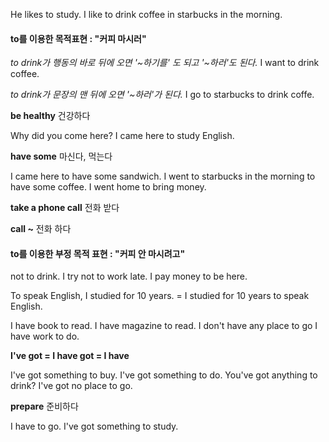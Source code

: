 He likes to study.
I like to drink coffee in starbucks in the morning.



#### to를 이용한 목적표현 : "커피 마시러"

*to drink가 행동의 바로 뒤에 오면 '~하기를' 도 되고 '~하러'도 된다.*
I want to drink coffee.

*to drink가 문장의 맨 뒤에 오면 '~하러'가 된다.*
I go to starbucks to drink coffe.

**be healthy** 건강하다

Why did you come here?
I came here to study English.

**have some** 마신다, 먹는다

I came here to have some sandwich.
I went to starbucks in the morning to have some coffee.
I went home to bring money.

**take a phone call** 전화 받다

**call ~** 전화 하다

#### to를 이용한 부정 목적 표현 : "커피 안 마시려고"

not to drink.
I try not to work late.
I pay money to be here.

To speak English, I studied for 10 years. = I studied for 10 years to speak English.

I have book to read.
I have magazine to read.
I don't have any place to go
I have work to do.

**I've got = I have got = I have**

I've got something to buy.
I've got something to do.
You've got anything to drink?
I've got no place to go.

**prepare** 준비하다

I have to go. I've got something to study.

